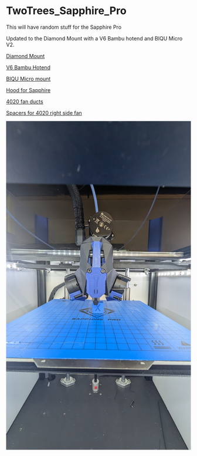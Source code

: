 # TwoTrees_Sapphire_Pro
This will have random stuff for the Sapphire Pro

Updated to the Diamond Mount with a V6 Bambu hotend and BIQU Micro V2. 

[Diamond Mount](https://www.printables.com/model/169465-the-diamond-mount)

[V6 Bambu Hotend](https://www.aliexpress.us/item/3256805923394228.html)

[BIQU Micro mount](https://www.printables.com/model/549142-biqu-microprobe-face-plate-for-the-diamond-mount)

[Hood for Sapphire](https://www.printables.com/model/911059-twotrees-sapphire-pro-hood-pillars)

[4020 fan ducts](https://cults3d.com/en/3d-model/tool/fan-ducts-for-4020-diamond-nf-crazy-volcano-twotrees-sapphire-pro-plus-sp-3-sp-5)

[Spacers for 4020 right side fan](https://www.printables.com/model/924456-spacers-for-4020-fans-on-diamond-mount)


![alt text](https://github.com/falkien/TwoTrees_Sapphire_Pro/blob/main/Pics/PXL_20240622_201516283.jpg)
